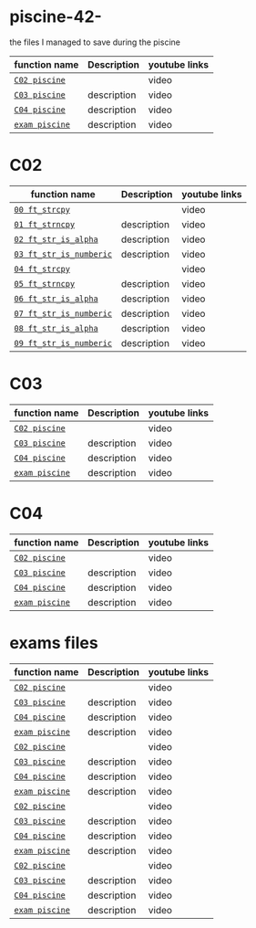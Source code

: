 # piscine-42-
the files I managed to save during the piscine 

| function name | Description | youtube links |
 | ----------------------------- | ------------------------------------------------- | ------------------------------------------------------- |
   | [`C02 piscine`](https://github.com/alessiotucci/piscine-42-/tree/main/mainFiles/mainFileC02) |  | video|
 | [`C03 piscine`](https://github.com/alessiotucci/piscine-42-/tree/main/mainFiles/mainFIleC03) | description | video|
 | [`C04 piscine`](https://github.com/alessiotucci/piscine-42-/tree/main/mainFiles/mainFIlec04) | description | video|
  | [`exam piscine`](https://github.com/alessiotucci/piscine-42-/tree/main/exam%20exercise) | description | video| 
  
  # C02
  | function name | Description | youtube links |
 | ----------------------------- | ------------------------------------------------- | ------------------------------------------------------- |
 | [`00 ft_strcpy`](https://github.com/alessiotucci/piscine-42-/tree/main/mainFiles/mainFileC02) |  | video|
 | [`01 ft_strncpy`](https://github.com/alessiotucci/piscine-42-/tree/main/mainFiles/mainFIleC03) | description | video|
 | [`02 ft_str_is_alpha`](https://github.com/alessiotucci/piscine-42-/tree/main/mainFiles/mainFIlec04) | description | video|
 | [`03 ft_str_is_numberic`](https://github.com/alessiotucci/piscine-42-/tree/main/exam%20exercise) | description | video|
 | [`04 ft_strcpy`](https://github.com/alessiotucci/piscine-42-/tree/main/mainFiles/mainFileC02) |  | video|
 | [`05 ft_strncpy`](https://github.com/alessiotucci/piscine-42-/tree/main/mainFiles/mainFIleC03) | description | video|
 | [`06 ft_str_is_alpha`](https://github.com/alessiotucci/piscine-42-/tree/main/mainFiles/mainFIlec04) | description | video|
 | [`07 ft_str_is_numberic`](https://github.com/alessiotucci/piscine-42-/tree/main/exam%20exercise) | description | video|
 | [`08 ft_str_is_alpha`](https://github.com/alessiotucci/piscine-42-/tree/main/mainFiles/mainFIlec04) | description | video|
 | [`09 ft_str_is_numberic`](https://github.com/alessiotucci/piscine-42-/tree/main/exam%20exercise) | description | video| 
  
  
  # C03
  | function name | Description | youtube links |
 | ----------------------------- | ------------------------------------------------- | ------------------------------------------------------- |
   | [`C02 piscine`](https://github.com/alessiotucci/piscine-42-/tree/main/mainFiles/mainFileC02) |  | video|
 | [`C03 piscine`](https://github.com/alessiotucci/piscine-42-/tree/main/mainFiles/mainFIleC03) | description | video|
 | [`C04 piscine`](https://github.com/alessiotucci/piscine-42-/tree/main/mainFiles/mainFIlec04) | description | video|
  | [`exam piscine`](https://github.com/alessiotucci/piscine-42-/tree/main/exam%20exercise) | description | video| 
  
  # C04
  | function name | Description | youtube links |
 | ----------------------------- | ------------------------------------------------- | ------------------------------------------------------- |
   | [`C02 piscine`](https://github.com/alessiotucci/piscine-42-/tree/main/mainFiles/mainFileC02) |  | video|
 | [`C03 piscine`](https://github.com/alessiotucci/piscine-42-/tree/main/mainFiles/mainFIleC03) | description | video|
 | [`C04 piscine`](https://github.com/alessiotucci/piscine-42-/tree/main/mainFiles/mainFIlec04) | description | video|
  | [`exam piscine`](https://github.com/alessiotucci/piscine-42-/tree/main/exam%20exercise) | description | video| 
  
  # exams files
  
  | function name | Description | youtube links |
 | ----------------------------- | ------------------------------------------------- | ------------------------------------------------------- |
 | [`C02 piscine`](https://github.com/alessiotucci/piscine-42-/tree/main/mainFiles/mainFileC02) |  | video|
 | [`C03 piscine`](https://github.com/alessiotucci/piscine-42-/tree/main/mainFiles/mainFIleC03) | description | video|
 | [`C04 piscine`](https://github.com/alessiotucci/piscine-42-/tree/main/mainFiles/mainFIlec04) | description | video|
 | [`exam piscine`](https://github.com/alessiotucci/piscine-42-/tree/main/exam%20exercise) | description | video| 
 | [`C02 piscine`](https://github.com/alessiotucci/piscine-42-/tree/main/mainFiles/mainFileC02) |  | video|
 | [`C03 piscine`](https://github.com/alessiotucci/piscine-42-/tree/main/mainFiles/mainFIleC03) | description | video|
 | [`C04 piscine`](https://github.com/alessiotucci/piscine-42-/tree/main/mainFiles/mainFIlec04) | description | video|
 | [`exam piscine`](https://github.com/alessiotucci/piscine-42-/tree/main/exam%20exercise) | description | video| 
 | [`C02 piscine`](https://github.com/alessiotucci/piscine-42-/tree/main/mainFiles/mainFileC02) |  | video|
 | [`C03 piscine`](https://github.com/alessiotucci/piscine-42-/tree/main/mainFiles/mainFIleC03) | description | video|
 | [`C04 piscine`](https://github.com/alessiotucci/piscine-42-/tree/main/mainFiles/mainFIlec04) | description | video|
 | [`exam piscine`](https://github.com/alessiotucci/piscine-42-/tree/main/exam%20exercise) | description | video| 
 | [`C02 piscine`](https://github.com/alessiotucci/piscine-42-/tree/main/mainFiles/mainFileC02) |  | video|
 | [`C03 piscine`](https://github.com/alessiotucci/piscine-42-/tree/main/mainFiles/mainFIleC03) | description | video|
 | [`C04 piscine`](https://github.com/alessiotucci/piscine-42-/tree/main/mainFiles/mainFIlec04) | description | video|
 | [`exam piscine`](https://github.com/alessiotucci/piscine-42-/tree/main/exam%20exercise) | description | video| 
  
